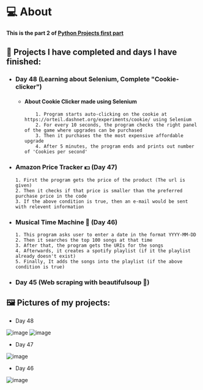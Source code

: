 # 💻 About 
**This is the part 2 of [Python Projects first part](https://github.com/Damsith-LK/Udemy-Projects)**


## 🚀 Projects I have completed and days I have finished:

- ### Day 48 (Learning about Selenium, Complete "Cookie-clicker")
  - #### About Cookie Clicker made using Selenium
            1. Program starts auto-clicking on the cookie at https://orteil.dashnet.org/experiments/cookie/ using Selenium
            2. For every 10 seconds, the program checks the right panel of the game where upgrades can be purchased
            3. Then it purchases the the most expensive affordable upgrade
            4. After 5 minutes, the program ends and prints out number of 'Cookies per second'

- ### Amazon Price Tracker 💵 (Day 47)
      1. First the program gets the price of the product (The url is given)
      2. Then it checks if that price is smaller than the preferred purchase price in the code
      3. If the above condition is true, then an e-mail would be sent with relevent information

- ### Musical Time Machine 🎵 (Day 46)
      1. This program asks user to enter a date in the format YYYY-MM-DD
      2. Then it searches the top 100 songs at that time
      3. After that, the program gets the URIs for the songs
      4. Afterwards, it creates a spotify playlist (if it the playlist already doesn't exist)
      5. Finally, It adds the songs into the playlist (if the above condition is true)
    
- ### Day 45 (Web scraping with beautifulsoup 🍲)



## 🖼️ Pictures of my projects:

- Day 48

![image](https://github.com/Damsith-LK/Udemy-Projects-Python-2/assets/113516635/6f4f4908-4e8d-4133-b048-d9b644839989)
![image](https://github.com/Damsith-LK/Udemy-Projects-Python-2/assets/113516635/54c6565c-b8d8-4427-b02f-c6297f556a86)




 - Day 47
 
 ![image](https://github.com/Damsith-LK/Udemy-Projects-Python-2/assets/113516635/ae0eb49a-84bb-437a-ab40-fedf93cd5931)


 - Day 46
 
 ![image](https://user-images.githubusercontent.com/113516635/236404000-f74a3c18-d478-4ce5-b87f-ee7447927850.png)
